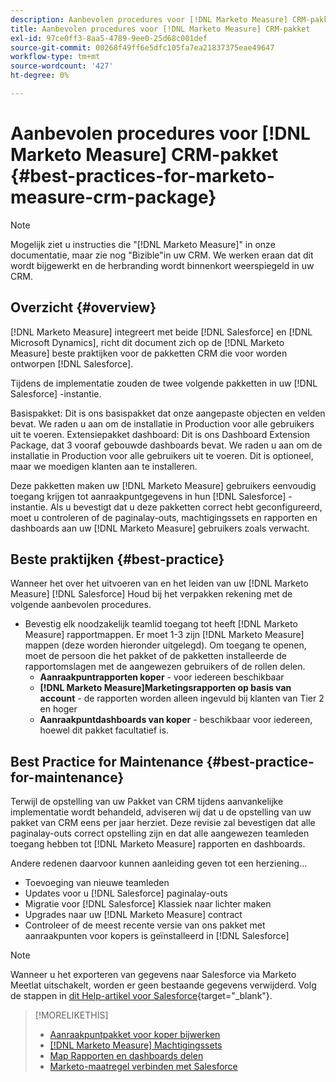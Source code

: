 ```yaml
---
description: Aanbevolen procedures voor [!DNL Marketo Measure] CRM-pakket - [!DNL Marketo Measure] - Productdocumentatie
title: Aanbevolen procedures voor [!DNL Marketo Measure] CRM-pakket
exl-id: 97ce0ff3-8aa5-4789-9ee0-25d68c001def
source-git-commit: 00268f49ff6e5dfc105fa7ea21837375eae49647
workflow-type: tm+mt
source-wordcount: '427'
ht-degree: 0%

---
```


# Aanbevolen procedures voor [!DNL Marketo Measure] CRM-pakket {#best-practices-for-marketo-measure-crm-package}

>[!NOTE]
>
>Mogelijk ziet u instructies die &quot;[!DNL Marketo Measure]&quot; in onze documentatie, maar zie nog &quot;Bizible&quot;in uw CRM. We werken eraan dat dit wordt bijgewerkt en de herbranding wordt binnenkort weerspiegeld in uw CRM.

## Overzicht {#overview}

[!DNL Marketo Measure] integreert met beide [!DNL Salesforce] en [!DNL Microsoft Dynamics], richt dit document zich op de [!DNL Marketo Measure] beste praktijken voor de pakketten CRM die voor worden ontworpen [!DNL Salesforce].

Tijdens de implementatie zouden de twee volgende pakketten in uw [!DNL Salesforce] -instantie.

Basispakket: Dit is ons basispakket dat onze aangepaste objecten en velden bevat. We raden u aan om de installatie in Production voor alle gebruikers uit te voeren.
Extensiepakket dashboard: Dit is ons Dashboard Extension Package, dat 3 vooraf gebouwde dashboards bevat. We raden u aan om de installatie in Production voor alle gebruikers uit te voeren. Dit is optioneel, maar we moedigen klanten aan te installeren.

Deze pakketten maken uw [!DNL Marketo Measure] gebruikers eenvoudig toegang krijgen tot aanraakpuntgegevens in hun [!DNL Salesforce] -instantie. Als u bevestigt dat u deze pakketten correct hebt geconfigureerd, moet u controleren of de paginalay-outs, machtigingssets en rapporten en dashboards aan uw [!DNL Marketo Measure] gebruikers zoals verwacht.

## Beste praktijken {#best-practice}

Wanneer het over het uitvoeren van en het leiden van uw [!DNL Marketo Measure] [!DNL Salesforce] Houd bij het verpakken rekening met de volgende aanbevolen procedures.

* Bevestig elk noodzakelijk teamlid toegang tot heeft [!DNL Marketo Measure] rapportmappen. Er moet 1-3 zijn [!DNL Marketo Measure] mappen (deze worden hieronder uitgelegd). Om toegang te openen, moet de persoon die het pakket of de pakketten installeerde de rapportomslagen met de aangewezen gebruikers of de rollen delen.
   * **Aanraakpuntrapporten koper** - voor iedereen beschikbaar
   * **[!DNL Marketo Measure]Marketingsrapporten op basis van account** - de rapporten worden alleen ingevuld bij klanten van Tier 2 en hoger
   * **Aanraakpuntdashboards van koper** - beschikbaar voor iedereen, hoewel dit pakket facultatief is.

## Best Practice for Maintenance {#best-practice-for-maintenance}

Terwijl de opstelling van uw Pakket van CRM tijdens aanvankelijke implementatie wordt behandeld, adviseren wij dat u de opstelling van uw pakket van CRM eens per jaar herziet. Deze revisie zal bevestigen dat alle paginalay-outs correct opstelling zijn en dat alle aangewezen teamleden toegang hebben tot [!DNL Marketo Measure] rapporten en dashboards.

Andere redenen daarvoor kunnen aanleiding geven tot een herziening...

* Toevoeging van nieuwe teamleden
* Updates voor u [!DNL Salesforce] paginalay-outs
* Migratie voor [!DNL Salesforce] Klassiek naar lichter maken
* Upgrades naar uw [!DNL Marketo Measure] contract
* Controleer of de meest recente versie van ons pakket met aanraakpunten voor kopers is geïnstalleerd in [!DNL Salesforce]

>[!NOTE]
>
>Wanneer u het exporteren van gegevens naar Salesforce via Marketo Meetlat uitschakelt, worden er geen bestaande gegevens verwijderd. Volg de stappen in [dit Help-artikel voor Salesforce](https://help.salesforce.com/s/articleView?id=sf.c360_a_delete_data_stream_records.htm&amp;type=5){target=&quot;_blank&quot;}.

>[!MORELIKETHIS]
>
>* [Aanraakpuntpakket voor koper bijwerken](/help/configuration-and-setup/marketo-measure-and-salesforce/marketo-measure-salesforce-package-installation-and-set-up.md)
>* [[!DNL Marketo Measure] Machtigingssets](/help/configuration-and-setup/marketo-measure-and-salesforce/marketo-measure-permission-sets.md)
>* [Map Rapporten en dashboards delen](https://help.salesforce.com/articleView?id=analytics_share_folder.htm&amp;type=0)
>* [Marketo-maatregel verbinden met Salesforce](/help/configuration-and-setup/marketo-measure-and-salesforce/connect-marketo-measure-to-salesforce.md)

